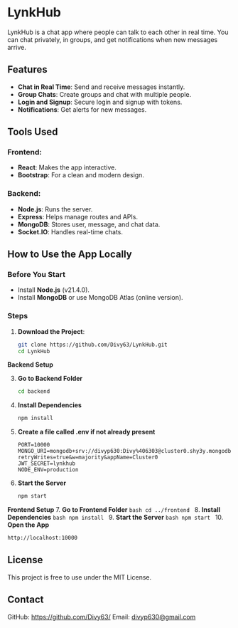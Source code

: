 # LynkHub

LynkHub is a chat app where people can talk to each other in real time. You can chat privately, in groups, and get notifications when new messages arrive.

## Features
- **Chat in Real Time**: Send and receive messages instantly.
- **Group Chats**: Create groups and chat with multiple people.
- **Login and Signup**: Secure login and signup with tokens.
- **Notifications**: Get alerts for new messages.

## Tools Used
### Frontend:
- **React**: Makes the app interactive.
- **Bootstrap**: For a clean and modern design.

### Backend:
- **Node.js**: Runs the server.
- **Express**: Helps manage routes and APIs.
- **MongoDB**: Stores user, message, and chat data.
- **Socket.IO**: Handles real-time chats.

## How to Use the App Locally

### Before You Start
- Install **Node.js** (v21.4.0).
- Install **MongoDB** or use MongoDB Atlas (online version).

### Steps
1. **Download the Project**:
   ```bash
   git clone https://github.com/Divy63/LynkHub.git
   cd LynkHub
   ```
**Backend Setup**

3. **Go to Backend Folder**
     ```bash
     cd backend
     ```
4. **Install Dependencies**
     ```bash
     npm install
     ```
5. **Create a file called .env if not already present**
     ```env
     PORT=10000
     MONGO_URI=mongodb+srv://divyp630:Divy%406303@cluster0.shy3y.mongodb.net/?retryWrites=true&w=majority&appName=Cluster0
     JWT_SECRET=lynkhub
     NODE_ENV=production
     ```
6. **Start the Server**
     ```bash
     npm start
     ```
**Frontend Setup**
7. **Go to Frontend Folder**
     ```bash
     cd ../frontend
     ```
8. **Install Dependencies**
     ```bash
     npm install
     ```
9. **Start the Server**
     ```bash
     npm start
     ```
10. **Open the App**
   ```bash
   http://localhost:10000
   ```
## License
This project is free to use under the MIT License.

## Contact
GitHub: https://github.com/Divy63/
Email: divyp630@gmail.com
